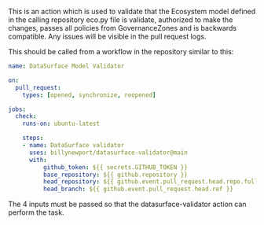 This is an action which is used to validate that the Ecosystem model defined in the calling repository eco.py file is validate, 
authorized to make the changes, passes all policies from GovernanceZones and is backwards compatible. Any issues will be visible in the
pull request logs.

This should be called from a workflow in the repository similar to this:

```yaml
name: DataSurface Model Validator

on:
  pull_request:
    types: [opened, synchronize, reopened]

jobs:
  check:
    runs-on: ubuntu-latest

    steps:
    - name: DataSurface validator
      uses: billynewport/datasurface-validator@main
      with:
          github_token: ${{ secrets.GITHUB_TOKEN }}      
          base_repository: ${{ github.repository }}
          head_repository: ${{ github.event.pull_request.head.repo.full_name }}
          head_branch: ${{ github.event.pull_request.head.ref }}          

```
The 4 inputs must be passed so that the datasurface-validator action can perform the task.
